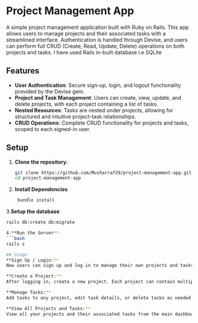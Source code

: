 # Project Management App

A simple project management application built with Ruby on Rails. This app allows users to manage projects and their associated tasks with a streamlined interface. 
Authentication is handled through Devise, and users can perform full CRUD (Create, Read, Update, Delete) operations on both projects and tasks. 
I have used Rails in-built database i.e SQLite

## Features

- **User Authentication**: Secure sign-up, login, and logout functionality provided by the Devise gem.
- **Project and Task Management**: Users can create, view, update, and delete projects, with each project containing a list of tasks.
- **Nested Resources**: Tasks are nested under projects, allowing for structured and intuitive project-task relationships.
- **CRUD Operations**: Complete CRUD functionality for projects and tasks, scoped to each signed-in user.

## Setup

1. **Clone the repository**:
   ```bash
   git clone https://github.com/Musharraf29/project-management-app.git
   cd project-management-app
   
2. **Install Dependencies**
   ```bash
    bundle install
   
3.**Setup the database**
  ```bash
  rails db:create db:migrate

4.**Run the Server**
  ```bash
  rails s

## Usage
**Sign Up / Login:**
New users can sign up and log in to manage their own projects and tasks.

**Create a Project:**
After logging in, create a new project. Each project can contain multiple tasks.

**Manage Tasks:**
Add tasks to any project, edit task details, or delete tasks as needed.

**View All Projects and Tasks:**
View all your projects and their associated tasks from the main dashboard.

